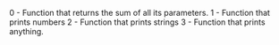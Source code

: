 0 - Function that returns the sum of all its parameters.
1 - Function that prints numbers
2 - Function that prints strings
3 - Function that prints anything.
